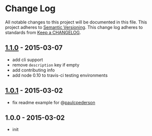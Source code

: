 # Change Log
All notable changes to this project will be documented in this file.
This project adheres to [Semantic Versioning](http://semver.org/).
This change log adheres to standards from [Keep a CHANGELOG](http://keepachangelog.com).

## [1.1.0] - 2015-03-07
* add cli support
* remove `description` key if empty
* add contributing info
* add node 0.10 to travis-ci testing environments

## [1.0.1] - 2015-03-02
* fix readme example for @[paulcpederson](github.com/paulcpederson/)

## 1.0.0 - 2015-03-02
* init

[1.1.0]: https://github.com/ngoldman/changelog-parser/compare/v1.0.1...v1.1.0
[1.0.1]: https://github.com/ngoldman/changelog-parser/compare/v1.0.0...v1.0.1
